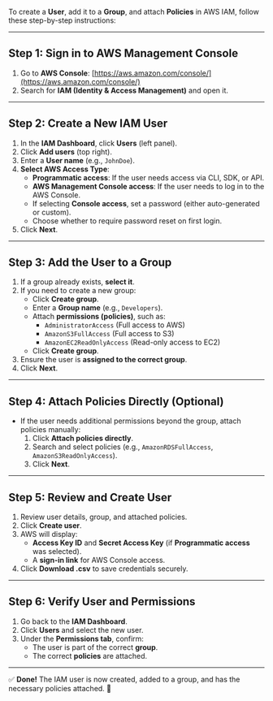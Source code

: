 To create a **User**, add it to a **Group**, and attach **Policies** in AWS IAM, follow these step-by-step instructions:

---

## **Step 1: Sign in to AWS Management Console**
1. Go to **AWS Console**: [https://aws.amazon.com/console/](https://aws.amazon.com/console/)
2. Search for **IAM (Identity & Access Management)** and open it.

---

## **Step 2: Create a New IAM User**
1. In the **IAM Dashboard**, click **Users** (left panel).
2. Click **Add users** (top right).
3. Enter a **User name** (e.g., `JohnDoe`).
4. **Select AWS Access Type**:
   - **Programmatic access**: If the user needs access via CLI, SDK, or API.
   - **AWS Management Console access**: If the user needs to log in to the AWS Console.
   - If selecting **Console access**, set a password (either auto-generated or custom).
   - Choose whether to require password reset on first login.
5. Click **Next**.

---

## **Step 3: Add the User to a Group**
1. If a group already exists, **select it**.
2. If you need to create a new group:
   - Click **Create group**.
   - Enter a **Group name** (e.g., `Developers`).
   - Attach **permissions (policies)**, such as:
     - `AdministratorAccess` (Full access to AWS)
     - `AmazonS3FullAccess` (Full access to S3)
     - `AmazonEC2ReadOnlyAccess` (Read-only access to EC2)
   - Click **Create group**.
3. Ensure the user is **assigned to the correct group**.
4. Click **Next**.

---

## **Step 4: Attach Policies Directly (Optional)**
- If the user needs additional permissions beyond the group, attach policies manually:
  1. Click **Attach policies directly**.
  2. Search and select policies (e.g., `AmazonRDSFullAccess`, `AmazonS3ReadOnlyAccess`).
  3. Click **Next**.

---

## **Step 5: Review and Create User**
1. Review user details, group, and attached policies.
2. Click **Create user**.
3. AWS will display:
   - **Access Key ID** and **Secret Access Key** (if **Programmatic access** was selected).
   - A **sign-in link** for AWS Console access.
4. Click **Download .csv** to save credentials securely.

---

## **Step 6: Verify User and Permissions**
1. Go back to the **IAM Dashboard**.
2. Click **Users** and select the new user.
3. Under the **Permissions tab**, confirm:
   - The user is part of the correct **group**.
   - The correct **policies** are attached.

---

✅ **Done!** The IAM user is now created, added to a group, and has the necessary policies attached. 🚀